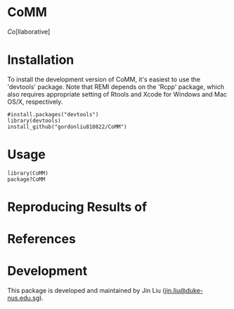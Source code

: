 CoMM
===
_Co_[llaborative]

Installation 
===========

To install the development version of CoMM, it's easiest to use the 'devtools' package. Note that REMI depends on the 'Rcpp' package, which also requires appropriate setting of Rtools and Xcode for Windows and Mac OS/X, respectively.

```
#install.packages("devtools")
library(devtools)
install_github("gordonliu810822/CoMM")
```

Usage
===========


```
library(CoMM)
package?CoMM
```

Reproducing Results of
===========



References
==========



Development
===========

This package is developed and maintained by Jin Liu (jin.liu@duke-nus.edu.sg).
